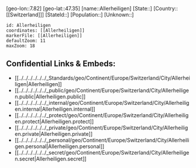 ﻿---
location: [47.35,7.82]
mapzoom: [7,12] 
mapmarker: city 
type: City
tags:
- geo/City


SpocWebEntityId: 28748
isDeleted: false
confidential: public

---
[geo-lon::7.82]
[geo-lat::47.35]
[name::Allerheiligen]
[State::]
[Country::[[Switzerland]]]
[StateId::]
[Population::]
[Unknown::]


```leaflet
id: Allerheiligen
coordinates: [[Allerheiligen]]
markerFile: [[Allerheiligen]]
defaultZoom: 11 
maxZoom: 18
```


## Confidential Links & Embeds: 
- [[../../../../../../_Standards/geo/Continent/Europe/Switzerland/City/Allerheiligen|Allerheiligen]] 
- [[../../../../../../_public/geo/Continent/Europe/Switzerland/City/Allerheiligen.public|Allerheiligen.public]] 
- [[../../../../../../_internal/geo/Continent/Europe/Switzerland/City/Allerheiligen.internal|Allerheiligen.internal]] 
- [[../../../../../../_protect/geo/Continent/Europe/Switzerland/City/Allerheiligen.protect|Allerheiligen.protect]] 
- [[../../../../../../_private/geo/Continent/Europe/Switzerland/City/Allerheiligen.private|Allerheiligen.private]] 
- [[../../../../../../_personal/geo/Continent/Europe/Switzerland/City/Allerheiligen.personal|Allerheiligen.personal]] 
- [[../../../../../../_secret/geo/Continent/Europe/Switzerland/City/Allerheiligen.secret|Allerheiligen.secret]] 

